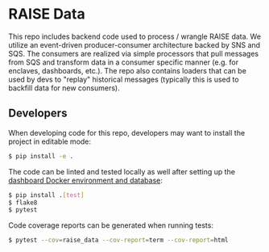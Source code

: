 # RAISE Data

This repo includes backend code used to process / wrangle RAISE data. We utilize an event-driven producer-consumer architecture backed by SNS and SQS. The consumers are realized via simple processors that pull messages from SQS and transform data in a consumer specific manner (e.g. for enclaves, dashboards, etc.). The repo also contains loaders that can be used by devs to "replay" historical messages (typically this is used to backfill data for new consumers).

## Developers

When developing code for this repo, developers may want to install the project in editable mode:

```bash
$ pip install -e .
```

The code can be linted and tested locally as well after setting up the [dashboard Docker environment and database](./dashboard/README.md):

```bash
$ pip install .[test]
$ flake8
$ pytest
```

Code coverage reports can be generated when running tests:

```bash
$ pytest --cov=raise_data --cov-report=term --cov-report=html
```
